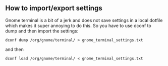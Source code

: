 ## How to import/export settings

Gnome terminal is a bit of a jerk and does not save settings in a local dotfile which makes it super annoying to do this. So you have to use dconf to dump and then import the settings:

```dconf dump /org/gnome/terminal/ > gnome_terminal_settings.txt```

and then

```dconf load /org/gnome/terminal/ < gnome_terminal_settings.txt```
